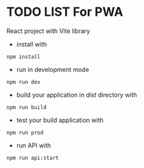 # TODO LIST For PWA

React project with Vite library

- install with   
```shell
npm install
```

- run in development mode  
```shell
npm run dev
```

- build your application in *dist* directory with
```shell
npm run build
```

- test your build application with
```shell
npm run prod
```

- run API with
```shell
npm run api:start
```


